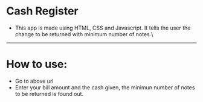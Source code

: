 # Cash Register
* This app is made using HTML, CSS and Javascript. It tells the user the change to be returned with minimum number of notes.\
---
# How to use:
* Go to above url
* Enter your bill amount and the cash given, the minimun number of notes to be returned is found out.
